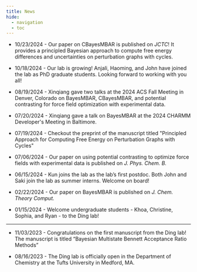 ```yaml
---
title: News
hide:
  - navigation
  - toc
---
```





- 10/23/2024 - Our paper on CBayesMBAR is published on *JCTC*! It provides a principled Bayesian approach to compute free energy differences and uncertainties on perturbation graphs with cycles.

- 10/18/2024 - Our lab is growing! Anjali, Haoming, and John have joined the lab as PhD graduate students. Looking forward to working with you all!

- 08/19/2024 - Xinqiang gave two talks at the 2024 ACS Fall Meeting in Denver, Colorado on BayesMBAR, CBayesMBAR, and potential contrasting for force field optimization with experimental data.

- 07/20/2024 - Xinqiang gave a talk on BayesMBAR at the 2024 CHARMM Developer's Meeting in Baltimore. 

- 07/19/2024 - Checkout the preprint of the manuscript titled "Principled Approach for Computing Free Energy on Perturbation Graphs with Cycles"

- 07/06/2024 - Our paper on using potential contrasting to optimize force fields with experimental data is published on *J. Phys. Chem. B.*

- 06/15/2024 - Kun joins the lab as the lab’s first postdoc. Both John and Saki join the lab as summer interns. Welcome on board!

- 02/22/2024 - Our paper on BayesMBAR is published on *J. Chem. Theory Comput.*

- 01/15/2024 - Welcome undergraduate students - Khoa, Christine, Sophia, and Ryan - to the Ding lab! 

---

- 11/03/2023 - Congratulations on the first manuscript from the Ding lab! The manuscript is titled “Bayesian Multistate Bennett Acceptance Ratio Methods”

- 08/16/2023 - The Ding lab is officially open in the Department of Chemistry at the Tufts University in Medford, MA.